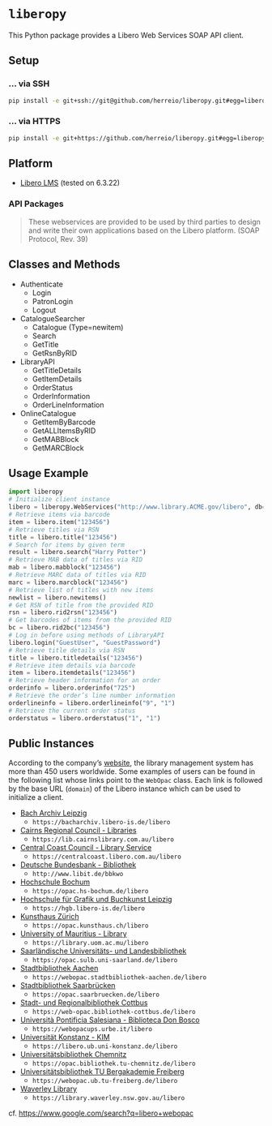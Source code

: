 # `liberopy`

This Python package provides a Libero Web Services SOAP API client.

## Setup

### ... via SSH

```sh
pip install -e git+ssh://git@github.com/herreio/liberopy.git#egg=liberopy
```

### ... via HTTPS

```sh
pip install -e git+https://github.com/herreio/liberopy.git#egg=liberopy
```

## Platform

- [Libero LMS](https://libero.com.au) (tested on 6.3.22)

### API Packages

> These webservices are provided to be used by third parties to design and write their own applications based on the Libero platform. (SOAP Protocol, Rev. 39)

## Classes and Methods

- Authenticate
    - Login
    - PatronLogin
    - Logout
- CatalogueSearcher
    - Catalogue (Type=newitem)
    - Search
    - GetTitle
    - GetRsnByRID
- LibraryAPI
    - GetTitleDetails
    - GetItemDetails
    - OrderStatus
    - OrderInformation
    - OrderLineInformation
- OnlineCatalogue
    - GetItemByBarcode
    - GetALLItemsByRID
    - GetMABBlock
    - GetMARCBlock

## Usage Example

```py
import liberopy
# Initialize client instance
libero = liberopy.WebServices("http://www.library.ACME.gov/libero", db="ACM")
# Retrieve items via barcode
item = libero.item("123456")
# Retrieve titles via RSN
title = libero.title("123456")
# Search for items by given term
result = libero.search("Harry Potter")
# Retrieve MAB data of titles via RID
mab = libero.mabblock("123456")
# Retrieve MARC data of titles via RID
marc = libero.marcblock("123456")
# Retrieve list of titles with new items
newlist = libero.newitems()
# Get RSN of title from the provided RID
rsn = libero.rid2rsn("123456")
# Get barcodes of items from the provided RID
bc = libero.rid2bc("123456")
# Log in before using methods of LibraryAPI
libero.login("GuestUser", "GuestPassword")
# Retrieve title details via RSN
title = libero.titledetails("123456")
# Retrieve item details via barcode
item = libero.itemdetails("123456")
# Retrieve header information for an order
orderinfo = libero.orderinfo("725")
# Retrieve the order’s line number information
orderlineinfo = libero.orderlineinfo("9", "1")
# Retrieve the current order status
orderstatus = libero.orderstatus("1", "1")
```

## Public Instances

According to the company’s [website](https://libero.com.au/company/our-partners/), the library management system has more than 450 users worldwide. Some examples of users can be found in the following list whose links point to the `WebOpac` class. Each link is followed by the base URL (`domain`) of the Libero instance which can be used to initialize a client.

- [Bach Archiv Leipzig](https://bacharchiv.libero-is.de/libero/WebOpac.cls)
    - `https://bacharchiv.libero-is.de/libero`
- [Cairns Regional Council - Libraries](https://lib.cairnslibrary.com.au/libero/WebOpac.cls)
    - `https://lib.cairnslibrary.com.au/libero`
- [Central Coast Council - Library Service](https://centralcoast.libero.com.au/libero/WebOpac.cls)
    - `https://centralcoast.libero.com.au/libero`
- [Deutsche Bundesbank - Bibliothek](http://www.libit.de/bbkwo/WebOpac.cls)
    - `http://www.libit.de/bbkwo`
- [Hochschule Bochum](https://opac.hs-bochum.de/libero/WebOpac.cls)
    - `https://opac.hs-bochum.de/libero`
- [Hochschule für Grafik und Buchkunst Leipzig](https://hgb.libero-is.de/libero/WebOpac.cls)
    - `https://hgb.libero-is.de/libero`
- [Kunsthaus Zürich](https://opac.kunsthaus.ch/libero/WebOpac.cls)
    - `https://opac.kunsthaus.ch/libero`
- [University of Mauritius - Library](https://library.uom.ac.mu/libero/WebOpac.cls)
    - `https://library.uom.ac.mu/libero`
- [Saarländische Universitäts- und Landesbibliothek](https://opac.sulb.uni-saarland.de/libero/WebOpac.cls)
    - `https://opac.sulb.uni-saarland.de/libero`
- [Stadtbibliothek Aachen](https://webopac.stadtbibliothek-aachen.de/libero/WebOpac.cls)
    - `https://webopac.stadtbibliothek-aachen.de/libero`
- [Stadtbibliothek Saarbrücken](https://opac.saarbruecken.de/libero/WebOpac.cls)
    - `https://opac.saarbruecken.de/libero`
- [Stadt- und Regionalbibliothek Cottbus](https://web-opac.bibliothek-cottbus.de/libero/WebOpac.cls)
    - `https://web-opac.bibliothek-cottbus.de/libero`
- [Università Pontificia Salesiana - Biblioteca Don Bosco](https://webopacups.urbe.it/libero/WebOpac.cls)
    - `https://webopacups.urbe.it/libero`
- [Universität Konstanz - KIM](https://libero.ub.uni-konstanz.de/libero/WebOpac.cls)
    - `https://libero.ub.uni-konstanz.de/libero`
- [Universitätsbibliothek Chemnitz](https://opac.bibliothek.tu-chemnitz.de/libero/WebOpac.cls)
    - `https://opac.bibliothek.tu-chemnitz.de/libero`
- [Universitätsbibliothek TU Bergakademie Freiberg](https://webopac.ub.tu-freiberg.de/libero/WebOpac.cls)
    - `https://webopac.ub.tu-freiberg.de/libero`
- [Waverley Library](https://library.waverley.nsw.gov.au/libero/WebOpac.cls)
    - `https://library.waverley.nsw.gov.au/libero`

cf. https://www.google.com/search?q=libero+webopac
